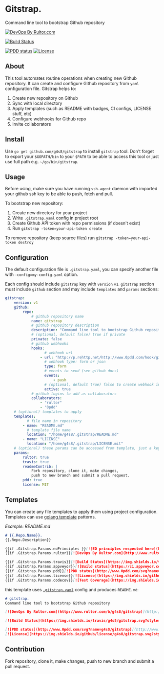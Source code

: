 # Gitstrap.
Command line tool to bootstrap Github repository


[![DevOps By Rultor.com](http://www.rultor.com/b/g4s8/gitstrap)](http://www.rultor.com/p/g4s8/gitstrap)

[![Build Status](https://img.shields.io/travis/g4s8/gitstrap.svg?style=flat-square)](https://travis-ci.org/g4s8/gitstrap)

[![PDD status](http://www.0pdd.com/svg?name=g4s8/gitstrap)](http://www.0pdd.com/p?name=g4s8/gitstrap)
[![License](https://img.shields.io/github/license/g4s8/gitstrap.svg?style=flat-square)](https://github.com/g4s8/gitstrap/blob/master/LICENSE)

## About
This tool automates routine operations when creating new Github repository.
It can create and configure Github repository from `yaml` configuration file.
Gitstrap helps to:
 1. Create new repository on Github
 2. Sync with local directory
 3. Apply templates (such as README with badges, CI configs, LICENSE stuff, etc)
 4. Configure webhooks for Github repo
 5. Invite collaborators

## Install
Use `go get github.com/g4s8/gitstrap` to install `gitstrap` tool.
Don't forget to export your `$GOPATH/bin` to your `$PATH` to be able to access this tool
or just use full path e.g. `~/go/bin/gitstrap`.

## Usage
Before using, make sure you have running `ssh-agent` daemon with imported your github ssh key to be able
to push, fetch and pull.

To bootstrap new repository:
 1. Create new directory for your project
 2. Write `.gitstrap.yaml` config in project root
 3. Create Github API token with repo permissions (if doesn't exist)
 4. Run `gitstrap -token=your-api-token create`

To remove repository (keep source files) run `gitstrap -token=your-api-token destroy`

## Configuration
The default configuration file is `.gitstrap.yaml`, you can specify another file with `-config=my-config.yaml` option.

Each config should include `gitstrap` key with `version` `v1`. 
`gitstrap` section must include `github` section and may include `templates` and `params` sections:
```yaml
gitstrap:
    version: v1
    github:
        repo:
            # github repository name
            name: gitstrap
            # github repository description
            description: "Command line tool to bootstrap Github repository"
            # (optional, default false) true if private
            private: false
            # github webhooks
            hooks:
                  # webhook url
                - url: "http://p.rehttp.net/http://www.0pdd.com/hook/github"
                  # webhook type: form or json
                  type: form
                  # events to send (see github docs)
                  events:
                      - push
                  # (optional, default true) false to create webhook in inactive state
                  active: true
            # github logins to add as collaborators
            collaborators:
                - "rultor"
                - "0pdd"
    # (optional) templates to apply
    templates:
          # file name in repository
        - name: "README.md"
          # template file name
          location: "/home/g4s8/.gitstrap/README.md"
        - name: "LICENSE"
          location: "/home/g4s8/.gitstrap/LICENSE.mit"
    # (optional) these params can be accessed from template, just a key-value pairs
    params:
        rultor: true
        travis: true
        readmeContrib: |
            Fork repository, clone it, make changes,
            push to new branch and submit a pull request.
        pdd: true
        license: MIT
```

## Templates
You can create any file templates to apply them using project configuration.
Templates can use [golang template](https://golang.org/pkg/text/template/) patterns.

*Example: README.md*
```markdown
# {{.Repo.Name}}.
{{.Repo.Description}}

{{if .Gitstrap.Params.eoPrinciples }}[![EO principles respected here](http://www.elegantobjects.org/badge.svg)](http://www.elegantobjects.org){{end}}
{{if .Gitstrap.Params.rultor}}[![DevOps By Rultor.com](http://www.rultor.com/b/{{.Repo.Owner.Login}}/{{.Repo.Name}})](http://www.rultor.com/p/{{.Repo.Owner.Login}}/{{.Repo.Name}}){{end}}

{{if .Gitstrap.Params.travis}}[![Build Status](https://img.shields.io/travis/{{.Repo.Owner.Login}}/{{.Repo.Name}}.svg?style=flat-square)](https://travis-ci.org/{{.Repo.Owner.Login}}/{{.Repo.Name}}){{end}}
{{if .Gitstrap.Params.appveyor}}[![Build status](https://ci.appveyor.com/api/projects/status/{{.Gitstrap.Params.appveyor}}?svg=true)](https://ci.appveyor.com/project/{{.Repo.Owner.Login}}/{{.Repo.Name}}){{end}}
{{if .Gitstrap.Params.pdd}}[![PDD status](http://www.0pdd.com/svg?name={{.Repo.Owner.Login}}/{{.Repo.Name}})](http://www.0pdd.com/p?name={{.Repo.Owner.Login}}/{{.Repo.Name}}){{end}}
{{if .Gitstrap.Params.license}}[![License](https://img.shields.io/github/license/{{.Repo.Owner.Login}}/{{.Repo.Name}}.svg?style=flat-square)](https://github.com/{{.Repo.Owner.Login}}/{{.Repo.Name}}/blob/master/LICENSE){{end}}
{{if .Gitstrap.Params.codecov}}[![Test Coverage](https://img.shields.io/codecov/c/github/{{.Repo.Owner.Login}}/{{.Repo.Name}}.svg?style=flat-square)](https://codecov.io/github/{{.Repo.Owner.Login}}/{{.Repo.Name}}?branch=master){{end}}
```
this template uses [`.gitstrap.yaml`](https://github.com/g4s8/gitstrap/blob/master/.gitstrap.yaml) config and produces `README.md`:
```markdown
# gitstrap.
Command line tool to bootstrap Github repository

[![DevOps By Rultor.com](http://www.rultor.com/b/g4s8/gitstrap)](http://www.rultor.com/p/g4s8/gitstrap)

[![Build Status](https://img.shields.io/travis/g4s8/gitstrap.svg?style=flat-square)](https://travis-ci.org/g4s8/gitstrap)

[![PDD status](http://www.0pdd.com/svg?name=g4s8/gitstrap)](http://www.0pdd.com/p?name=g4s8/gitstrap)
[![License](https://img.shields.io/github/license/g4s8/gitstrap.svg?style=flat-square)](https://github.com/g4s8/gitstrap/blob/master/LICENSE)
```

## Contribution
Fork repository, clone it, make changes,
push to new branch and submit a pull request.
